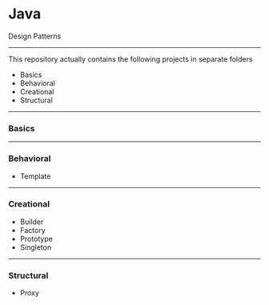 # Java
Design Patterns
<hr>

<p>This repository actually contains the following projects in separate folders</p>

<ul>
  <li>Basics</li>
  <li>Behavioral</li>
  <li>Creational</li>
  <li>Structural</li>
</ul>

<hr>
<h3>Basics</h3>

<hr>
<h3>Behavioral</h3>
<ul>
  <li>Template</li>
</ul>

<hr>
<h3>Creational</h3>
<ul>
  <li>Builder</li>
  <li>Factory</li>
  <li>Prototype</li>
  <li>Singleton</li>
</ul>

<hr>
<h3>Structural</h3>
<ul>
  <li>Proxy</li>
</ul>
